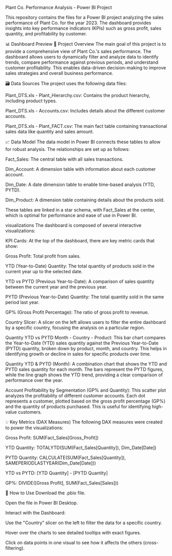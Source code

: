 Plant Co. Performance Analysis - Power BI Project


This repository contains the files for a Power BI project analyzing the sales performance of Plant Co. for the year 2023. The dashboard provides insights into key performance indicators (KPIs) such as gross profit, sales quantity, and profitability by customer.

📊 Dashboard Preview
📖 Project Overview
The main goal of this project is to provide a comprehensive view of Plant Co.'s sales performance. The dashboard allows users to dynamically filter and analyze data to identify trends, compare performance against previous periods, and understand customer profitability. This enables data-driven decision-making to improve sales strategies and overall business performance.

🗃️ Data Sources
The project uses the following data files:

Plant_DTS.xls - Plant_Hierarchy.csv: Contains the product hierarchy, including product types.

Plant_DTS.xls - Accounts.csv: Includes details about the different customer accounts.

Plant_DTS.xls - Plant_FACT.csv: The main fact table containing transactional sales data like quantity and sales amount.

📈 Data Model
The data model in Power BI connects these tables to allow for robust analysis. The relationships are set up as follows:

Fact_Sales: The central table with all sales transactions.

Dim_Account: A dimension table with information about each customer account.

Dim_Date: A date dimension table to enable time-based analysis (YTD, PYTD).

Dim_Product: A dimension table containing details about the products sold.

These tables are linked in a star schema, with Fact_Sales at the center, which is optimal for performance and ease of use in Power BI.

visualizations
The dashboard is composed of several interactive visualizations:

KPI Cards: At the top of the dashboard, there are key metric cards that show:

Gross Profit: Total profit from sales.

YTD (Year-to-Date) Quantity: The total quantity of products sold in the current year up to the selected date.

YTD vs PYTD (Previous Year-to-Date): A comparison of sales quantity between the current year and the previous year.

PYTD (Previous Year-to-Date) Quantity: The total quantity sold in the same period last year.

GP% (Gross Profit Percentage): The ratio of gross profit to revenue.

Country Slicer: A slicer on the left allows users to filter the entire dashboard by a specific country, focusing the analysis on a particular region.

Quantity YTD vs PYTD Month - Country - Product: This bar chart compares the Year-to-Date (YTD) sales quantity against the Previous Year-to-Date (PYTD) quantity, broken down by product, month, and country. This helps in identifying growth or decline in sales for specific products over time.

Quantity YTD & PYTD (Month): A combination chart that shows the YTD and PYTD sales quantity for each month. The bars represent the PYTD figures, while the line graph shows the YTD trend, providing a clear comparison of performance over the year.

Account Profitability by Segmentation (GP% and Quantity): This scatter plot analyzes the profitability of different customer accounts. Each dot represents a customer, plotted based on the gross profit percentage (GP%) and the quantity of products purchased. This is useful for identifying high-value customers.

💡 Key Metrics (DAX Measures)
The following DAX measures were created to power the visualizations:

Gross Profit: SUM(Fact_Sales[Gross_Profit])

YTD Quantity: TOTALYTD(SUM(Fact_Sales[Quantity]), Dim_Date[Date])

PYTD Quantity: CALCULATE(SUM(Fact_Sales[Quantity]), SAMEPERIODLASTYEAR(Dim_Date[Date]))

YTD vs PYTD: [YTD Quantity] - [PYTD Quantity]

GP%: DIVIDE([Gross Profit], SUM(Fact_Sales[Sales]))

🚀 How to Use
Download the .pbix file.

Open the file in Power BI Desktop.

Interact with the Dashboard:

Use the "Country" slicer on the left to filter the data for a specific country.

Hover over the charts to see detailed tooltips with exact figures.

Click on data points in one visual to see how it affects the others (cross-filtering).

